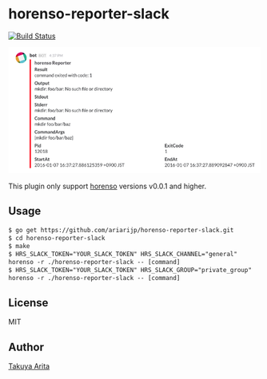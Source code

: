 horenso-reporter-slack
=====================

[![Build Status](https://travis-ci.org/ariarijp/horenso-reporter-slack.svg?branch=master)](https://travis-ci.org/ariarijp/horenso-reporter-slack)

![image](doc/image.png)

This plugin only support [horenso](https://github.com/Songmu/horenso) versions v0.0.1 and higher.

## Usage

```shell
$ go get https://github.com/ariarijp/horenso-reporter-slack.git
$ cd horenso-reporter-slack
$ make
$ HRS_SLACK_TOKEN="YOUR_SLACK_TOKEN" HRS_SLACK_CHANNEL="general" horenso -r ./horenso-reporter-slack -- [command]
$ HRS_SLACK_TOKEN="YOUR_SLACK_TOKEN" HRS_SLACK_GROUP="private_group" horenso -r ./horenso-reporter-slack -- [command]
```

## License

MIT

## Author

[Takuya Arita](https://github.com/ariarijp)
